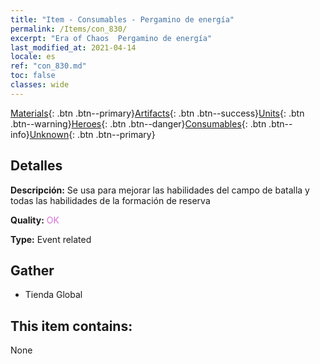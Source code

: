 ```yaml
---
title: "Item - Consumables - Pergamino de energía"
permalink: /Items/con_830/
excerpt: "Era of Chaos  Pergamino de energía"
last_modified_at: 2021-04-14
locale: es
ref: "con_830.md"
toc: false
classes: wide
---
```

 [Materials](/es/Items/){: .btn .btn--primary}[Artifacts](/es/Items/Artifacts/){: .btn .btn--success}[Units](/es/Items/Units/){: .btn .btn--warning}[Heroes](/es/Items/Heroes/){: .btn .btn--danger}[Consumables](/es/Items/Consumables/){: .btn .btn--info}[Unknown](/es/Items/Unknown/){: .btn .btn--primary}

## Detalles
 **Descripción:** Se usa para mejorar las habilidades del campo de batalla y todas las habilidades de la formación de reserva

 **Quality:** <span style="color: #DA70D6">OK</span>

 **Type:** Event related

## Gather

*    Tienda Global 

## This item contains:

  None

